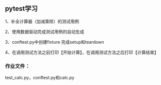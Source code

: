## pytest学习
1、补全计算器（加减乘除）的测试用例

2、使用数据驱动完成测试用例的自动生成

3、conftest.py中创建fixture 完成setup和teardown

4、在调用测试方法之前打印【开始计算】，在调用测试方法之后打印【计算结束】

### 作业文件：
test_calc.py，conftest.py和calc.py